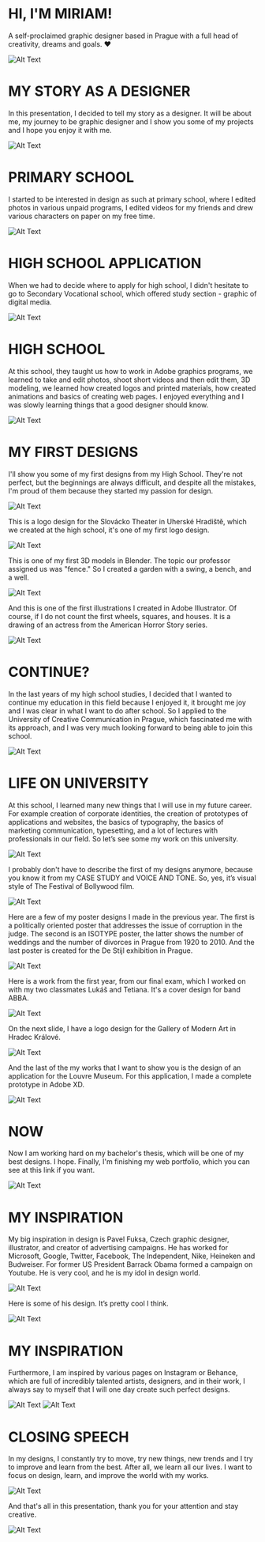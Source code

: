 # HI, I'M MIRIAM!
A self-proclaimed graphic designer based in Prague with a full head of creativity, dreams and goals. ❤️

![Alt Text](https://media.giphy.com/media/DpQeW4lY9rEsG170kU/giphy.gif)

# MY STORY AS A DESIGNER
In this presentation, I decided to tell my story as a designer. It will be about me, my journey to be graphic designer and I show you some of my projects and 
I hope you enjoy it with me.

![Alt Text](https://media.giphy.com/media/RfqlVbIdZ10erzOXIA/giphy.gif)

# PRIMARY SCHOOL
I started to be interested in design as such at primary school, where I edited photos in various unpaid programs, 
I edited videos for my friends and drew various characters on paper on my free time.

![Alt Text](https://media.giphy.com/media/QAftV2ttJ0GFwCVXLu/giphy.gif)

# HIGH SCHOOL APPLICATION
When we had to decide where to apply for high school, I didn't hesitate to go to Secondary Vocational school, which offered study section - graphic of digital media.

![Alt Text](img/high-school.png)

# HIGH SCHOOL
At this school, they taught us how to work in Adobe graphics programs, we learned to take and edit photos, shoot short videos and then edit them, 3D modeling, we learned how created logos and printed materials, how created animations and basics of creating web pages. I enjoyed everything and I was slowly learning things that a good designer should know.

![Alt Text](https://media.giphy.com/media/1flDN5zh4eKPUwQn2D/giphy.gif)

# MY FIRST DESIGNS
I'll show you some of my first designs from my High School. They're not perfect, but the beginnings are always difficult, and despite all the mistakes, I'm proud of them because they started my passion for design.

![Alt Text](https://media.giphy.com/media/aMzFQ7nULrguA/giphy.gif)

This is a logo design for the Slovácko Theater in Uherské Hradiště, which we created at the high school, it's one of my first logo design.

![Alt Text](img/high-school-design1.png)

This is one of my first 3D models in Blender. The topic our professor assigned us was "fence." So I created a garden with a swing, a bench, and a well.

![Alt Text](img/high-school-design2.PNG)

And this is one of the first illustrations I created in Adobe Illustrator. Of course, if I do not count the first wheels, squares, and houses. It is a drawing of an actress from the American Horror Story series.

![Alt Text](img/high-school-design3.PNG)

# CONTINUE?
In the last years of my high school studies, I decided that I wanted to continue my education in this field because I enjoyed it, it brought me joy and I was clear in what I want to do after school. So I applied to the University of Creative Communication in Prague, which fascinated me with its approach, and I was very much looking forward to being able to join this school. 

![Alt Text](img/vskk.png)

# LIFE ON UNIVERSITY
At this school, I learned many new things that I will use in my future career. For example creation of corporate identities, the creation of prototypes of applications and websites, the basics of typography, the basics of marketing communication, typesetting, and a lot of lectures with professionals in our field. So let’s see some my work on this university.

![Alt Text](https://media.giphy.com/media/Ph05xuYgrX5te/giphy.gif)

I probably don't have to describe the first of my designs anymore, because you know it from my CASE STUDY and VOICE AND TONE. So, yes, it’s visual style of The Festival of Bollywood film. 

![Alt Text](img/university-project1.PNG)

Here are a few of my poster designs I made in the previous year. The first is a politically oriented poster that addresses the issue of corruption in the judge. The second is an ISOTYPE poster, the latter shows the number of weddings and the number of divorces in Prague from 1920 to 2010. And the last poster is created for the De Stijl exhibition in Prague.

![Alt Text](img/university-project2.PNG)

Here is a work from the first year, from our final exam, which I worked on with my two classmates Lukáš and Tetiana. It's a cover design for band ABBA.

![Alt Text](img/university-project3.PNG)

On the next slide, I have a logo design for the Gallery of Modern Art in Hradec Králové.

![Alt Text](img/university-project4.PNG)

And the last of the my works that I want to show you is the design of an application for the Louvre Museum. For this application, I made a complete prototype in Adobe XD.

![Alt Text](img/university-project5.PNG)

# NOW
Now I am working hard on my bachelor's thesis, which will be one of my best designs. I hope.
Finally, I'm finishing my web portfolio, which you can see at this link if you want.

![Alt Text](https://media.giphy.com/media/26uf0fVN7k4glSdBS/giphy.gif)

# MY INSPIRATION
My big inspiration in design is Pavel Fuksa, Czech graphic designer, illustrator, and creator of advertising campaigns. He has worked for Microsoft, Google, Twitter, Facebook, The Independent, Nike, Heineken and Budweiser. For former US President Barrack Obama formed a campaign on Youtube. He is very cool, and he is my idol in design world. 

![Alt Text](img/my-inspiration1.png)

Here is some of his design. It’s pretty cool I think.

![Alt Text](img/my-inspiration2.PNG)

# MY INSPIRATION
Furthermore, I am inspired by various pages on Instagram or Behance, which are full of incredibly talented artists, designers, and in their work, I always say to myself that I will one day create such perfect designs.

![Alt Text](img/my-inspiration3.png)
![Alt Text](img/my-inspiration4.PNG)

# CLOSING SPEECH
In my designs, I constantly try to move, try new things, new trends and I try to improve and learn from the best. After all, we learn all our lives. I want to focus on design, learn, and improve the world with my works.

![Alt Text](https://media.giphy.com/media/l49JCfeAmFhwePLhu/giphy.gif)

And that's all in this presentation, thank you for your attention and stay creative.

![Alt Text](https://media.giphy.com/media/26gsjCZpPolPr3sBy/giphy.gif)
